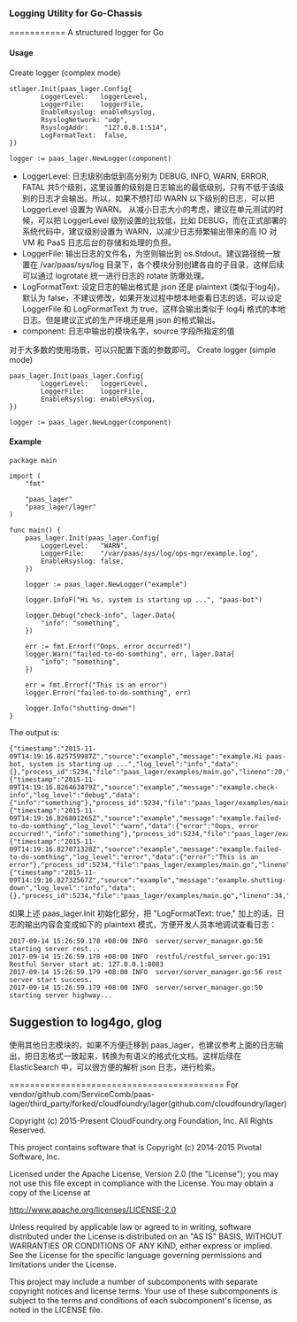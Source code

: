 ### Logging Utility for Go-Chassis 
===========
A structured logger for Go

#### Usage
Create logger (complex mode)
```
stlager.Init(paas_lager.Config{
        LoggerLevel:   loggerLevel,
        LoggerFile:    loggerFile,
        EnableRsyslog: enableRsyslog,
        RsyslogNetwork: "udp",
        RsyslogAddr:    "127.0.0.1:514",
        LogFormatText:  false,
})

logger := paas_lager.NewLogger(component)
```

* LoggerLevel: 日志级别由低到高分别为 DEBUG, INFO, WARN, ERROR, FATAL 共5个级别，这里设置的级别是日志输出的最低级别，只有不低于该级别的日志才会输出。所以，如果不想打印 WARN 以下级别的日志，可以把 LoggerLevel 设置为 WARN。
从减小日志大小的考虑，建议在单元测试的时候，可以把 LoggerLevel 级别设置的比较低，比如 DEBUG，而在正式部署的系统代码中，建议级别设置为 WARN，以减少日志频繁输出带来的高 IO 对 VM 和 PaaS 日志后台的存储和处理的负担。
* LoggerFile: 输出日志的文件名，为空则输出到 os.Stdout。建议路径统一放置在 /var/paas/sys/log 目录下，各个模块分别创建各自的子目录，这样后续可以通过 logrotate 统一进行日志的 rotate 防爆处理。
* LogFormatText: 设定日志的输出格式是 json 还是 plaintext (类似于log4j)，默认为 false，不建议修改，如果开发过程中想本地查看日志的话，可以设定 LoggerFile 和 LogFormatText 为 true，这样会输出类似于 log4j 格式的本地日志。但是建议正式的生产环境还是用 json 的格式输出。
* component: 日志中输出的模块名字，source 字段所指定的值

对于大多数的使用场景，可以只配置下面的参数即可。
Create logger (simple mode)
```
paas_lager.Init(paas_lager.Config{
        LoggerLevel:   loggerLevel,
        LoggerFile:    loggerFile,
        EnableRsyslog: enableRsyslog,
})

logger := paas_lager.NewLogger(component)
```

#### Example
```
package main

import (
	"fmt"

	"paas_lager"
	"paas_lager/lager"
)

func main() {
	paas_lager.Init(paas_lager.Config{
		LoggerLevel:   "WARN",
		LoggerFile:    "/var/paas/sys/log/ops-mgr/example.log",
		EnableRsyslog: false,
	})

	logger := paas_lager.NewLogger("example")

	logger.InfoF("Hi %s, system is starting up ...", "paas-bot")

	logger.Debug("check-info", lager.Data{
		"info": "something",
	})

	err := fmt.Errorf("Oops, error occurred!")
	logger.Warn("failed-to-do-somthing", err, lager.Data{
		"info": "something",
	})

	err = fmt.Errorf("This is an error")
	logger.Error("failed-to-do-somthing", err)

	logger.Info("shutting-down")
}

```

The output is:
```
{"timestamp":"2015-11-09T14:19:16.825759987Z","source":"example","message":"example.Hi paas-bot, system is starting up ...","log_level":"info","data":{},"process_id":5234,"file":"paas_lager/examples/main.go","lineno":20,"method":"main"}{"timestamp":"2015-11-09T14:19:16.826463479Z","source":"example","message":"example.check-info","log_level":"debug","data":{"info":"something"},"process_id":5234,"file":"paas_lager/examples/main.go","lineno":24,"method":"main"}{"timestamp":"2015-11-09T14:19:16.826801265Z","source":"example","message":"example.failed-to-do-somthing","log_level":"warn","data":{"error":"Oops, error occurred!","info":"something"},"process_id":5234,"file":"paas_lager/examples/main.go","lineno":29,"method":"main"}
{"timestamp":"2015-11-09T14:19:16.827071328Z","source":"example","message":"example.failed-to-do-somthing","log_level":"error","data":{"error":"This is an error"},"process_id":5234,"file":"paas_lager/examples/main.go","lineno":32,"method":"main"}
{"timestamp":"2015-11-09T14:19:16.82732567Z","source":"example","message":"example.shutting-down","log_level":"info","data":{},"process_id":5234,"file":"paas_lager/examples/main.go","lineno":34,"method":"main"}
```


如果上述 paas_lager.Init 初始化部分，把 "LogFormatText: true," 加上的话，日志的输出内容会变成如下的 plaintext 模式，方便开发人员本地调试查看日志：
```
2017-09-14 15:26:59.178 +08:00 INFO  server/server_manager.go:50 starting server rest...
2017-09-14 15:26:59.178 +08:00 INFO  restful/restful_server.go:191 Restful Server start at: 127.0.0.1:8083
2017-09-14 15:26:59.179 +08:00 INFO  server/server_manager.go:56 rest server start success.
2017-09-14 15:26:59.179 +08:00 INFO  server/server_manager.go:50 starting server highway...
```

## Suggestion to log4go, glog 
使用其他日志模块的，如果不方便迁移到 paas_lager，也建议参考上面的日志输出，把日志格式一致起来，转换为有语义的格式化文档。这样后续在 ElasticSearch 中，可以很方便的解析 json 日志，进行检索。




==========================================
For vendor/github.com/ServiceComb/paas-lager/third_party/forked/cloudfoundry/lager(github.com/cloudfoundry/lager)

Copyright (c) 2015-Present CloudFoundry.org Foundation, Inc. All Rights Reserved.

This project contains software that is Copyright (c) 2014-2015 Pivotal Software, Inc.

Licensed under the Apache License, Version 2.0 (the "License");
you may not use this file except in compliance with the License.
You may obtain a copy of the License at

   http://www.apache.org/licenses/LICENSE-2.0

Unless required by applicable law or agreed to in writing, software
distributed under the License is distributed on an "AS IS" BASIS,
WITHOUT WARRANTIES OR CONDITIONS OF ANY KIND, either express or implied.
See the License for the specific language governing permissions and
limitations under the License.

This project may include a number of subcomponents with separate
copyright notices and license terms. Your use of these subcomponents
is subject to the terms and conditions of each subcomponent's license,
as noted in the LICENSE file.
